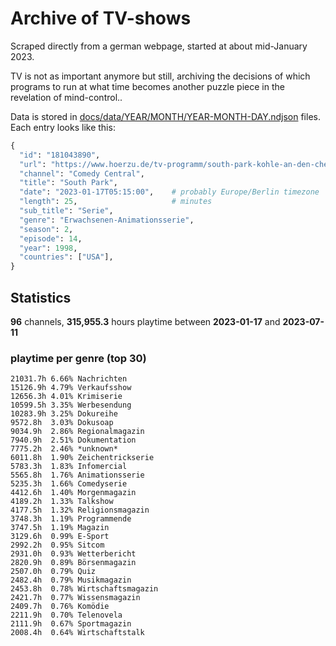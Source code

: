 # Archive of TV-shows

Scraped directly from a german webpage, started at about mid-January 2023.

TV is not as important anymore but still, archiving the decisions of which programs to run at what time
becomes another puzzle piece in the revelation of mind-control.. 

Data is stored in [docs/data/YEAR/MONTH/YEAR-MONTH-DAY.ndjson](docs/data/) files. 
Each entry looks like this:

```python
{
  "id": "181043890", 
  "url": "https://www.hoerzu.de/tv-programm/south-park-kohle-an-den-chefkoch/bid_181043890/", 
  "channel": "Comedy Central", 
  "title": "South Park", 
  "date": "2023-01-17T05:15:00",    # probably Europe/Berlin timezone 
  "length": 25,                     # minutes 
  "sub_title": "Serie", 
  "genre": "Erwachsenen-Animationsserie", 
  "season": 2, 
  "episode": 14, 
  "year": 1998, 
  "countries": ["USA"],
}
```

## Statistics

**96** channels, **315,955.3** hours playtime between **2023-01-17** and **2023-07-11**


### playtime per genre (top 30)

    21031.7h 6.66% Nachrichten
    15126.9h 4.79% Verkaufsshow
    12656.3h 4.01% Krimiserie
    10599.5h 3.35% Werbesendung
    10283.9h 3.25% Dokureihe
    9572.8h  3.03% Dokusoap
    9034.9h  2.86% Regionalmagazin
    7940.9h  2.51% Dokumentation
    7775.2h  2.46% *unknown*
    6011.8h  1.90% Zeichentrickserie
    5783.3h  1.83% Infomercial
    5565.8h  1.76% Animationsserie
    5235.3h  1.66% Comedyserie
    4412.6h  1.40% Morgenmagazin
    4189.2h  1.33% Talkshow
    4177.5h  1.32% Religionsmagazin
    3748.3h  1.19% Programmende
    3747.5h  1.19% Magazin
    3129.6h  0.99% E-Sport
    2992.2h  0.95% Sitcom
    2931.0h  0.93% Wetterbericht
    2820.9h  0.89% Börsenmagazin
    2507.0h  0.79% Quiz
    2482.4h  0.79% Musikmagazin
    2453.8h  0.78% Wirtschaftsmagazin
    2421.7h  0.77% Wissensmagazin
    2409.7h  0.76% Komödie
    2211.9h  0.70% Telenovela
    2111.9h  0.67% Sportmagazin
    2008.4h  0.64% Wirtschaftstalk
